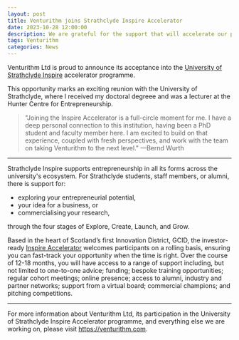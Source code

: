 ```yaml
---
layout: post
title: Venturithm joins Strathclyde Inspire Accelerator
date: 2023-10-28 12:00:00
description: We are grateful for the support that will accelerate our product development and go-to-market.
tags: Venturithm
categories: News
---
```


Venturithm Ltd is proud to announce its acceptance into the <a href="https://www.strath.ac.uk/workwithus/strathclydeinspire/">University of Strathclyde Inspire</a> accelerator programme.

This opportunity marks an exciting reunion with the University of Strathclyde, where I received my doctoral degreee and was a lecturer at the Hunter Centre for Entrepreneurship.

> "Joining the Inspire Accelerator is a full-circle moment for me. I have a deep personal connection to this institution, having been a PhD student and faculty member here. I am excited to build on that experience, coupled with fresh perspectives, and work with the team on taking Venturithm to the next level."
> —Bernd Wurth

<hr>

Strathclyde Inspire supports entrepreneurship in all its forms across the university's ecosystem. For Strathclyde students, staff members, or alumni, there is support for:

<ul>
    <li>exploring your entrepreneurial potential, </li>
    <li>your idea for a business, or </li>
    <li>commercialising your research,</li>
</ul>

through the four stages of Explore, Create, Launch, and Grow.

Based in the heart of Scotland’s first Innovation District, GCID, the investor-ready <a href="https://www.strath.ac.uk/workwithus/strathclydeinspire/">Inspire Accelerator</a> welcomes participants on a rolling basis, ensuring you can fast-track your opportunity when the time is right. Over the course of 12-18 months, you will have access to a range of support including, but not limited to one-to-one advice; funding; bespoke training opportunities; regular cohort meetings; online presence; access to alumni, industry and partner networks; support from a virtual board; commercial champions; and pitching competitions.

<hr>

For more information about Venturithm Ltd, its participation in the University of Strathclyde Inspire Accelerator programme, and everything else we are working on, please visit <a href="https://venturithm.com">https://venturithm.com</a>.
